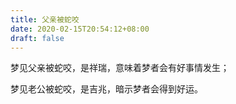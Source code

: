 ```yaml
---
title: 父亲被蛇咬
date: 2020-02-15T20:54:12+08:00
draft: false
---
```


梦见父亲被蛇咬，是祥瑞，意味着梦者会有好事情发生；

梦见老公被蛇咬，是吉兆，暗示梦者会得到好运。<br>
